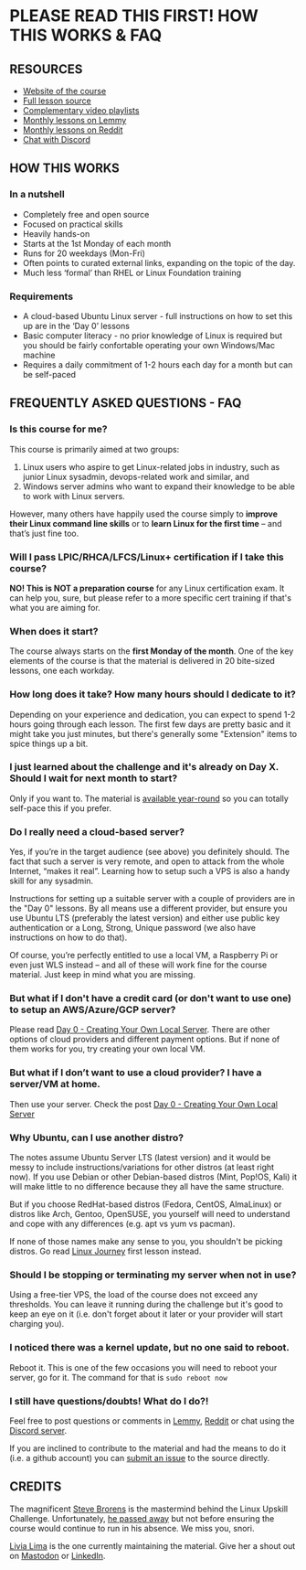 # PLEASE READ THIS FIRST! HOW THIS WORKS & FAQ

## RESOURCES

* [Website of the course](https://LinuxUpskillChallenge.org)
* [Full lesson source](https://github.com/livialima/linuxupskillchallenge) 
* [Complementary video playlists](https://www.youtube.com/@livia2lima/search?query=linuxupskillchallenge)
* [Monthly lessons on Lemmy](https://programming.dev/c/linuxupskillchallenge)
* [Monthly lessons on Reddit](https://www.reddit.com/r/linuxupskillchallenge/)
* [Chat with Discord](https://discord.gg/linux-upskill-challenge-682046666928685068)

## HOW THIS WORKS

### In a nutshell

* Completely free and open source
* Focused on practical skills
* Heavily hands-on
* Starts at the 1st Monday of each month
* Runs for 20 weekdays (Mon-Fri)
* Often points to curated external links, expanding on the topic of the day.
* Much less ‘formal’ than RHEL or Linux Foundation training

### Requirements

* A cloud-based Ubuntu Linux server - full instructions on how to set this up are in the ‘Day 0’ lessons
* Basic computer literacy - no prior knowledge of Linux is required but you should be fairly confortable operating your own Windows/Mac machine
* Requires a daily commitment of 1-2 hours each day for a month but can be self-paced

## FREQUENTLY ASKED QUESTIONS - FAQ

### Is this course for me?

This course is primarily aimed at two groups:

1. Linux users who aspire to get Linux-related jobs in industry, such as junior Linux sysadmin, devops-related work and similar, and
2. Windows server admins who want to expand their knowledge to be able to work with Linux servers.

However, many others have happily used the course simply to **improve their Linux command line skills** or to **learn Linux for the first time** – and that’s just fine too.

### Will I pass LPIC/RHCA/LFCS/Linux+ certification if I take this course?

**NO! This is NOT a preparation course** for any Linux certification exam. It can help you, sure, but please refer to a more specific cert training if that's what you are aiming for.

### When does it start?

The course always starts on the **first Monday of the month**. One of the key elements of the course is that the material is delivered in 20 bite-sized lessons, one each workday.

### How long does it take? How many hours should I dedicate to it?

Depending on your experience and dedication, you can expect to spend 1-2 hours going through each lesson. The first few days are pretty basic and it might take you just minutes, but there's generally some "Extension" items to spice things up a bit.


### I just learned about the challenge and it's already on Day X. Should I wait for next month to start?

Only if you want to. The material is [available year-round](https://github.com/livialima/linuxupskillchallenge) so you can totally self-pace this if you prefer.

### Do I really need a cloud-based server?

Yes, if you’re in the target audience (see above) you definitely should. The fact that such a server is very remote, and open to attack from the whole Internet, “makes it real”. Learning how to setup such a VPS is also a handy skill for any sysadmin.

Instructions for setting up a suitable server with a couple of providers are in the "Day 0" lessons. By all means use a different provider, but ensure you use Ubuntu LTS (preferably the latest version) and either use public key authentication or a Long, Strong, Unique password (we also have instructions on how to do that).

Of course, you’re perfectly entitled to use a local VM, a Raspberry Pi or even just WLS instead – and all of these will work fine for the course material. Just keep in mind what you are missing.

### But what if I don't have a credit card (or don't want to use one) to setup an AWS/Azure/GCP server?

Please read [Day 0 - Creating Your Own Local Server](https://linuxupskillchallenge.org/00-Local-Server). There are other options of cloud providers and different payment options. But if none of them works for you, try creating your own local VM.

### But what if I don’t want to use a cloud provider? I have a server/VM at home.

Then use your server. Check the post [Day 0 - Creating Your Own Local Server](https://linuxupskillchallenge.org/00-Local-Server)

### Why Ubuntu, can I use another distro?

The notes assume Ubuntu Server LTS (latest version) and it would be messy to include instructions/variations for other distros (at least right now). If you use Debian or other Debian-based distros (Mint, Pop!OS, Kali) it will make little to no difference because they all have the same structure.

But if you choose RedHat-based distros (Fedora, CentOS, AlmaLinux) or distros like Arch, Gentoo, OpenSUSE, you yourself will need to understand and cope with any differences (e.g. apt vs yum vs pacman).

If none of those names make any sense to you, you shouldn't be picking distros. Go read [Linux Journey](https://linuxjourney.com/lesson/linux-history) first lesson instead.

### Should I be stopping or terminating my server when not in use?

Using a free-tier VPS, the load of the course does not exceed any thresholds. You can leave it running during the challenge but it's good to keep an eye on it (i.e. don't forget about it later or your provider will start charging you).

### I noticed there was a kernel update, but no one said to reboot.

Reboot it. This is one of the few occasions you will need to reboot your server, go for it.
The command for that is `sudo reboot now`

### I still have questions/doubts! What do I do?!

Feel free to post questions or comments in [Lemmy](https://programming.dev/c/linuxupskillchallenge), [Reddit](https://www.reddit.com/r/linuxupskillchallenge) or chat using the [Discord server](https://discord.gg/linux-upskill-challenge-682046666928685068).

If you are inclined to contribute to the material and had the means to do it (i.e. a github account) you can [submit an issue](https://github.com/livialima/linuxupskillchallenge/issues/new/choose) to the source directly.

## CREDITS

The magnificent [Steve Brorens](http://snori74.blogspot.com) is the mastermind behind the Linux Upskill Challenge. Unfortunately, [he passed away](https://www.reddit.com/r/linuxupskillchallenge/comments/mki3uw/rest_in_peace_snori74/) but not before ensuring the course would continue to run in his absence.
We miss you, snori.

[Livia Lima](https://bio.link/livialima) is the one currently maintaining the material. Give her a shout out on [Mastodon](https://fosstodon.org/@livialima) or [LinkedIn](https://www.linkedin.com/in/livialima/).

